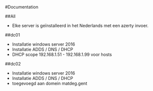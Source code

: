 #Documentation

##All
- Elke server is geïnstalleerd in het Nederlands met een azerty invoer.

##dc01
- Installatie windows server 2016
- Installatie ADDS / DNS / DHCP
- DHCP scope 192.168.1.51 - 192.168.1.99 voor hosts

##dc02
- Installatie windows server 2016
- Installatie ADDS / DNS / DHCP
- toegevoegd aan domein matdeg.gent
